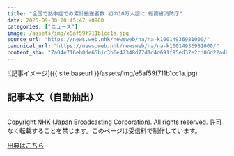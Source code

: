 ```yaml
---
title: "全国で熱中症での累計搬送者数 初の10万人超に 総務省消防庁"
date: 2025-09-30 20:45:47 +0900
categories: ["ニュース"]
image: /assets/img/e5af59f711b1cc1a.jpg
source_url: "https://news.web.nhk/newsweb/na/na-k10014936981000/"
canonical_url: "https://news.web.nhk/newsweb/na/na-k10014936981000/"
content_sha: "7a04e716eb0de65b1c3b6e42348d77d1d4d691f95ed37e2cd06d22ad6f217076"
---
```


![記事イメージ]({{ site.baseurl }}/assets/img/e5af59f711b1cc1a.jpg)

## 記事本文（自動抽出）
<div><div class="_13tndsj2"><nav aria-label="フッターサイトナビゲーション" class="_13tndsj4"></nav><hr class="esl7kn2s esl7kn1l esl7kn1n _14xli2ae"><p class="esl7kn2s esl7kn1m esl7kn1o _1yvk0f68 _1lugom81">Copyright NHK (Japan Broadcasting Corporation). All rights reserved. 許可なく転載することを禁じます。このページは受信料で制作しています。</p></div></div>

[出典はこちら](https://news.web.nhk/newsweb/na/na-k10014936981000/)
